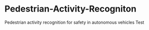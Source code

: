 # Pedestrian-Activity-Recogniton
Pedestrian activity recognition for safety in autonomous vehicles
Test
